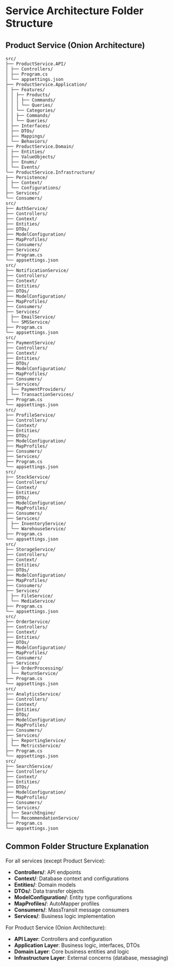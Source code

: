 # Service Architecture Folder Structure

## Product Service (Onion Architecture)

```
src/
├── ProductService.API/
│ ├── Controllers/
│ ├── Program.cs
│ └── appsettings.json
├── ProductService.Application/
│ ├── Features/
│ │ ├── Products/
│ │ │ ├── Commands/
│ │ │ └── Queries/
│ │ └── Categories/
│ │ ├── Commands/
│ │ └── Queries/
│ ├── Interfaces/
│ ├── DTOs/
│ ├── Mappings/
│ └── Behaviors/
├── ProductService.Domain/
│ ├── Entities/
│ ├── ValueObjects/
│ ├── Enums/
│ └── Events/
└── ProductService.Infrastructure/
├── Persistence/
│ ├── Context/
│ └── Configurations/
├── Services/
└── Consumers/
src/
├── AuthService/
├── Controllers/
├── Context/
├── Entities/
├── DTOs/
├── ModelConfiguration/
├── MapProfiles/
├── Consumers/
├── Services/
├── Program.cs
└── appsettings.json
src/
├── NotificationService/
├── Controllers/
├── Context/
├── Entities/
├── DTOs/
├── ModelConfiguration/
├── MapProfiles/
├── Consumers/
├── Services/
│ ├── EmailService/
│ └── SMSService/
├── Program.cs
└── appsettings.json
src/
├── PaymentService/
├── Controllers/
├── Context/
├── Entities/
├── DTOs/
├── ModelConfiguration/
├── MapProfiles/
├── Consumers/
├── Services/
│ ├── PaymentProviders/
│ └── TransactionServices/
├── Program.cs
└── appsettings.json
src/
├── ProfileService/
├── Controllers/
├── Context/
├── Entities/
├── DTOs/
├── ModelConfiguration/
├── MapProfiles/
├── Consumers/
├── Services/
├── Program.cs
└── appsettings.json
src/
├── StockService/
├── Controllers/
├── Context/
├── Entities/
├── DTOs/
├── ModelConfiguration/
├── MapProfiles/
├── Consumers/
├── Services/
│ ├── InventoryService/
│ └── WarehouseService/
├── Program.cs
└── appsettings.json
src/
├── StorageService/
├── Controllers/
├── Context/
├── Entities/
├── DTOs/
├── ModelConfiguration/
├── MapProfiles/
├── Consumers/
├── Services/
│ ├── FileService/
│ └── MediaService/
├── Program.cs
└── appsettings.json
src/
├── OrderService/
├── Controllers/
├── Context/
├── Entities/
├── DTOs/
├── ModelConfiguration/
├── MapProfiles/
├── Consumers/
├── Services/
│ ├── OrderProcessing/
│ └── ReturnService/
├── Program.cs
└── appsettings.json
src/
├── AnalyticsService/
├── Controllers/
├── Context/
├── Entities/
├── DTOs/
├── ModelConfiguration/
├── MapProfiles/
├── Consumers/
├── Services/
│ ├── ReportingService/
│ └── MetricsService/
├── Program.cs
└── appsettings.json
src/
├── SearchService/
├── Controllers/
├── Context/
├── Entities/
├── DTOs/
├── ModelConfiguration/
├── MapProfiles/
├── Consumers/
├── Services/
│ ├── SearchEngine/
│ └── RecommendationService/
├── Program.cs
└── appsettings.json

```
## Common Folder Structure Explanation

For all services (except Product Service):
- **Controllers/**: API endpoints
- **Context/**: Database context and configurations
- **Entities/**: Domain models
- **DTOs/**: Data transfer objects
- **ModelConfiguration/**: Entity type configurations
- **MapProfiles/**: AutoMapper profiles
- **Consumers/**: MassTransit message consumers
- **Services/**: Business logic implementation

For Product Service (Onion Architecture):
- **API Layer**: Controllers and configuration
- **Application Layer**: Business logic, interfaces, DTOs
- **Domain Layer**: Core business entities and logic
- **Infrastructure Layer**: External concerns (database, messaging)